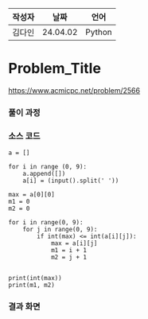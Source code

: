 | 작성자  |   날짜   | 언어    |
| ------- | --------- | ------- |
| 김다인    | 24.04.02  | Python  |

# Problem_Title

https://www.acmicpc.net/problem/2566
  

### 풀이 과정  



### 소스 코드

```
a = []

for i in range (0, 9):
    a.append([])
    a[i] = (input().split(' '))

max = a[0][0]
m1 = 0
m2 = 0

for i in range(0, 9):
    for j in range(0, 9):
        if int(max) <= int(a[i][j]):
            max = a[i][j]
            m1 = i + 1
            m2 = j + 1
            

print(int(max))
print(m1, m2)
```

### 결과 화면
